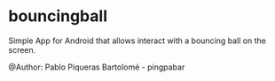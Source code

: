 bouncingball
============

Simple App for Android that allows interact with a bouncing ball on the screen.

@Author: Pablo Piqueras Bartolomé - pingpabar
